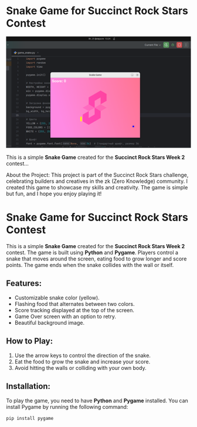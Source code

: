 # Snake Game for Succinct Rock Stars Contest

![Game Screenshot](https://github.com/sashunita/snake-game_Succinct/blob/main/img.png)

This is a simple **Snake Game** created for the **Succinct Rock Stars Week 2** contest...


About the Project:
This project is part of the Succinct Rock Stars challenge, celebrating builders and creatives in the zk (Zero Knowledge) community. 
I created this game to showcase my skills and creativity. The game is simple but fun, and I hope you enjoy playing it!

# Snake Game for Succinct Rock Stars Contest

This is a simple **Snake Game** created for the **Succinct Rock Stars Week 2** contest. The game is built using **Python** and **Pygame**. Players control a snake that moves around the screen, eating food to grow longer and score points. The game ends when the snake collides with the wall or itself.

## Features:
- Customizable snake color (yellow).
- Flashing food that alternates between two colors.
- Score tracking displayed at the top of the screen.
- Game Over screen with an option to retry.
- Beautiful background image.

## How to Play:
1. Use the arrow keys to control the direction of the snake.
2. Eat the food to grow the snake and increase your score.
3. Avoid hitting the walls or colliding with your own body.

## Installation:
To play the game, you need to have **Python** and **Pygame** installed. You can install Pygame by running the following command:

```bash
pip install pygame
